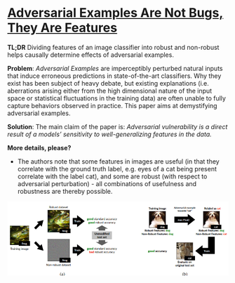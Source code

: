 # [Adversarial Examples Are Not Bugs, They Are Features](https://arxiv.org/pdf/1905.02175v2.pdf)

**TL;DR** Dividing features of an image classifier into robust and non-robust helps causally determine effects of adversarial examples.

**Problem**: *Adversarial Examples* are imperceptibly perturbed natural inputs that induce erroneous predictions in state-of-the-art classifiers. Why they exist has been subject of heavy debate, but existing explanations (i.e. aberrations arising either from the high dimensional nature of the input space or statistical fluctuations in the training data) are often unable to fully capture behaviors observed in practice. This paper aims at demystifying adversarial examples.

**Solution**: The main claim of the paper is: *Adversarial vulnerability is a direct result of a models’ sensitivity to well-generalizing features in the data.*

**More details, please?**

* The authors note that some features in images are useful (in that they correlate with the ground truth label, e.g. eyes of a cat being present correlate with the label cat), and some are robust (with respect to adversarial perturbation) - all combinations of usefulness and robustness are thereby possible. 

![Proposed analytical setup](../images/adv_robustness.png)

